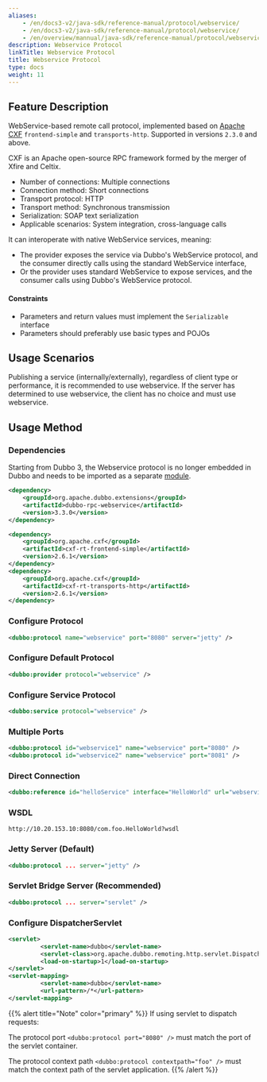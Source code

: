 ```yaml
---
aliases:
    - /en/docs3-v2/java-sdk/reference-manual/protocol/webservice/
    - /en/docs3-v2/java-sdk/reference-manual/protocol/webservice/
    - /en/overview/mannual/java-sdk/reference-manual/protocol/webservice/
description: Webservice Protocol
linkTitle: Webservice Protocol
title: Webservice Protocol
type: docs
weight: 11
---
```


## Feature Description
WebService-based remote call protocol, implemented based on [Apache CXF](http://cxf.apache.org) `frontend-simple` and `transports-http`. Supported in versions `2.3.0` and above.

CXF is an Apache open-source RPC framework formed by the merger of Xfire and Celtix.
* Number of connections: Multiple connections
* Connection method: Short connections
* Transport protocol: HTTP
* Transport method: Synchronous transmission
* Serialization: SOAP text serialization
* Applicable scenarios: System integration, cross-language calls

It can interoperate with native WebService services, meaning:

* The provider exposes the service via Dubbo's WebService protocol, and the consumer directly calls using the standard WebService interface,
* Or the provider uses standard WebService to expose services, and the consumer calls using Dubbo's WebService protocol.
#### Constraints
* Parameters and return values must implement the `Serializable` interface
* Parameters should preferably use basic types and POJOs

## Usage Scenarios
Publishing a service (internally/externally), regardless of client type or performance, it is recommended to use webservice. If the server has determined to use webservice, the client has no choice and must use webservice.
## Usage Method
### Dependencies

Starting from Dubbo 3, the Webservice protocol is no longer embedded in Dubbo and needs to be imported as a separate [module](/en/download/spi-extensions/#dubbo-rpc).
```xml
<dependency>
    <groupId>org.apache.dubbo.extensions</groupId>
    <artifactId>dubbo-rpc-webservice</artifactId>
    <version>3.3.0</version>
</dependency>
```

```xml
<dependency>
    <groupId>org.apache.cxf</groupId>
    <artifactId>cxf-rt-frontend-simple</artifactId>
    <version>2.6.1</version>
</dependency>
<dependency>
    <groupId>org.apache.cxf</groupId>
    <artifactId>cxf-rt-transports-http</artifactId>
    <version>2.6.1</version>
</dependency>
```

### Configure Protocol
```xml
<dubbo:protocol name="webservice" port="8080" server="jetty" />
```

### Configure Default Protocol
```xml
<dubbo:provider protocol="webservice" />
```

### Configure Service Protocol
```xml
<dubbo:service protocol="webservice" />
```

### Multiple Ports
```xml
<dubbo:protocol id="webservice1" name="webservice" port="8080" />
<dubbo:protocol id="webservice2" name="webservice" port="8081" />
```

### Direct Connection
```xml
<dubbo:reference id="helloService" interface="HelloWorld" url="webservice://10.20.153.10:8080/com.foo.HelloWorld" />
```

### WSDL
```
http://10.20.153.10:8080/com.foo.HelloWorld?wsdl
```

### Jetty Server (Default)

```xml
<dubbo:protocol ... server="jetty" />
```

### Servlet Bridge Server (Recommended)
```xml
<dubbo:protocol ... server="servlet" />
```

### Configure DispatcherServlet
```xml
<servlet>
         <servlet-name>dubbo</servlet-name>
         <servlet-class>org.apache.dubbo.remoting.http.servlet.DispatcherServlet</servlet-class>
         <load-on-startup>1</load-on-startup>
</servlet>
<servlet-mapping>
         <servlet-name>dubbo</servlet-name>
         <url-pattern>/*</url-pattern>
</servlet-mapping>
```
{{% alert title="Note" color="primary" %}}
 If using servlet to dispatch requests:
 
 The protocol port `<dubbo:protocol port="8080" />` must match the port of the servlet container.
 
 The protocol context path `<dubbo:protocol contextpath="foo" />` must match the context path of the servlet application.
{{% /alert %}}

